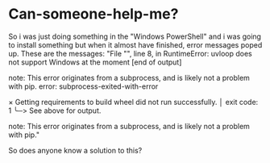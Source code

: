# Can-someone-help-me?

So i was just doing something in the "Windows PowerShell" and i was going to install something but when it almost have finished, error messages poped up.
These are the messages: "File "<string>", line 8, in <module>
      RuntimeError: uvloop does not support Windows at the moment
      [end of output]

  note: This error originates from a subprocess, and is likely not a problem with pip.
error: subprocess-exited-with-error

× Getting requirements to build wheel did not run successfully.
│ exit code: 1
╰─> See above for output.

note: This error originates from a subprocess, and is likely not a problem with pip."

So does anyone know a solution to this?
